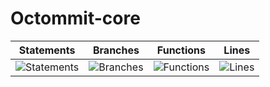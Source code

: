 # Octommit-core

| Statements                                                                                      | Branches                                                                                      | Functions                                                                                    | Lines                                                                                      |
| ----------------------------------------------------------------------------------------------- | --------------------------------------------------------------------------------------------- | -------------------------------------------------------------------------------------------- | ------------------------------------------------------------------------------------------ |
| ![Statements](https://img.shields.io/badge/Coverage-98.47%25-brightgreen.svg "Make me better!") | ![Branches](https://img.shields.io/badge/Coverage-96.43%25-brightgreen.svg "Make me better!") | ![Functions](https://img.shields.io/badge/Coverage-100%25-brightgreen.svg "Make me better!") | ![Lines](https://img.shields.io/badge/Coverage-98.44%25-brightgreen.svg "Make me better!") |
